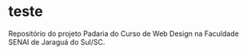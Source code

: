 # teste

Repositório do projeto Padaria do Curso de Web Design na Faculdade SENAI de Jaraguá do Sul/SC.
